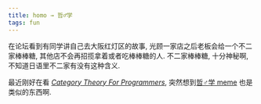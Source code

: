 ```yaml
---
title: homo → 哲♂学
tags: fun
---
```


在论坛看到有同学讲自己去大阪红灯区的故事, 光顾一家店之后老板会给一个不二家棒棒糖, 其他店不会再招揽拿着或者吃棒棒糖的人. 不二家棒棒糖, 十分神秘啊, 不知道日语里不二家有没有这种含义.

最近刚好在看 [*Category Theory For Programmers*](https://github.com/hmemcpy/milewski-ctfp-pdf), 突然想到[哲♂学 meme](https://zh.moegirl.org.cn/%E5%93%B2%E5%AD%A6) 也是类似的东西啊.